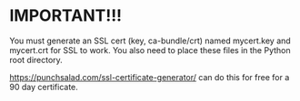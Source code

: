 # IMPORTANT!!!

You must generate an SSL cert (key, ca-bundle/crt) named mycert.key and mycert.crt for SSL to work. You also need to place these files in the Python root directory.

https://punchsalad.com/ssl-certificate-generator/ can do this for free for a 90 day certificate.